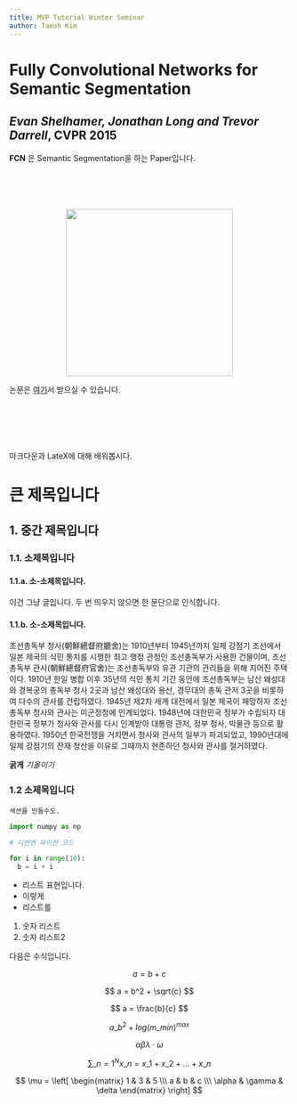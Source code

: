 ```yaml
---
title: MVP Tutorial Winter Seminar
author: Taeoh Kim
---
```


# Fully Convolutional Networks for Semantic Segmentation

## _Evan Shelhamer, Jonathan Long and Trevor Darrell_, CVPR 2015

**FCN** 은 Semantic Segmentation을 하는 Paper입니다.
<br>
<br>
<br>
<br>
<br>
<center> <img src="/research/img/fcn.PNG" style="width:300px" /></center>

논문은 [여기](/research/pdf/fcn.pdf)서 받으실 수 있습니다.

<br>
<br>
<br>
<br>
<br>
마크다운과 LateX에 대해 배워봅시다.

# 큰 제목입니다

## 1. 중간 제목입니다

### 1.1. 소제목입니다

#### 1.1.a. 소-소제목입니다.

이건 그냥 글입니다. 두 번 띄우지 않으면 한 문단으로 인식합니다.

#### 1.1.b. 소-소제목입니다.

조선총독부 청사(朝鮮總督府廳舍)는 1910년부터 1945년까지 일제 강점기 조선에서 일본 제국의 식민 통치를 시행한 최고 행정 관청인 조선총독부가 사용한 건물이며, 조선총독부 관사(朝鮮總督府官舍)는 조선총독부와 유관 기관의 관리들을 위해 지어진 주택이다. 1910년 한일 병합 이후 35년의 식민 통치 기간 동안에 조선총독부는 남산 왜성대와 경복궁의 총독부 청사 2곳과 남산 왜성대와 용산, 경무대의 총독 관저 3곳을 비롯하여 다수의 관사를 건립하였다.
1945년 제2차 세계 대전에서 일본 제국이 패망하자 조선총독부 청사와 관사는 미군정청에 인계되었다. 1948년에 대한민국 정부가 수립되자 대한민국 정부가 청사와 관사를 다시 인계받아 대통령 관저, 정부 청사, 박물관 등으로 활용하였다. 1950년 한국전쟁을 거치면서 청사와 관사의 일부가 파괴되었고, 1990년대에 일제 강점기의 잔재 청산을 이유로 그때까지 현존하던 청사와 관사를 철거하였다.

**굵게** _기울이기_

### 1.2 소제목입니다

```
섹션을 만들수도.
```

```python
import numpy as np

# 이번엔 파이썬 코드

for i in range(10):
  b = i + i
```

- 리스트 표현입니다.
- 이렇게
- 리스트를

1. 숫자 리스트
2. 숫자 리스트2

다음은 수식입니다.

$$ a = b + c $$

$$ a = b^2 + \sqrt{c} $$

$$ a = \frac{b}{c} $$

$$ {a}\_{b}^2 + log(m\_{min})^{max} $$

$$ \alpha \beta \lambda \cdot \omega $$

$$ \sum\_{n=1}^{N}{x\_n} = x\_1 + x\_2 + ... + x\_n $$

$$ \mu = \left[ \begin{matrix} 1 & 3 & 5 \\\ a & b & c \\\ \alpha  & \gamma  & \delta  \end{matrix} \right]  $$
